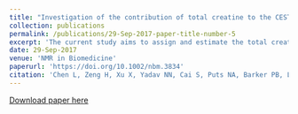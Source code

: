 ```yaml
---
title: "Investigation of the contribution of total creatine to the CEST Z-spectrum of brain using a knockout mouse model"
collection: publications
permalink: /publications/29-Sep-2017-paper-title-number-5
excerpt: 'The current study aims to assign and estimate the total creatine (tCr) signal contribution to the Z-spectrum in mouse brain at 11.7 T.'
date: 29-Sep-2017
venue: 'NMR in Biomedicine'
paperurl: 'https://doi.org/10.1002/nbm.3834'
citation: 'Chen L, Zeng H, Xu X, Yadav NN, Cai S, Puts NA, Barker PB, Li T, Weiss RG, van Zijl PCM, Xu J. Investigation of the contribution of total creatine to the CEST Z-spectrum of brain using a knockout mouse model. NMR Biomed 2017;30(12):e3834.'
---
```


<a href='https://doi.org/10.1002/nbm.3834'>Download paper here</a>
